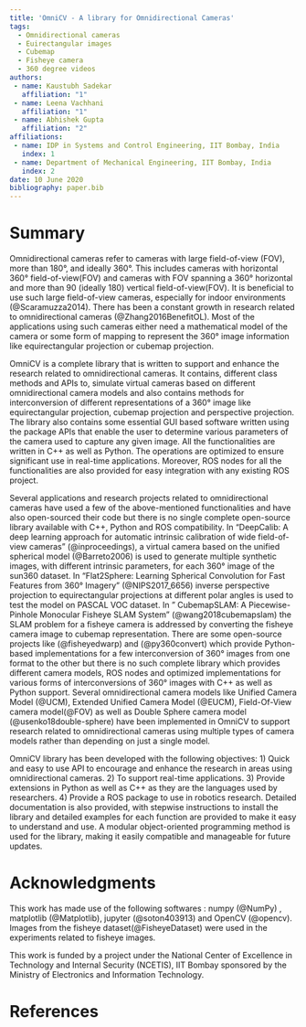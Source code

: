 ```yaml
---
title: 'OmniCV - A library for Omnidirectional Cameras'
tags:
  - Omnidirectional cameras
  - Euirectangular images
  - Cubemap
  - Fisheye camera
  - 360 degree videos
authors:
 - name: Kaustubh Sadekar
   affiliation: "1"
 - name: Leena Vachhani
   affiliation: "1"
 - name: Abhishek Gupta
   affiliation: "2"
affiliations:
 - name: IDP in Systems and Control Engineering, IIT Bombay, India
   index: 1
 - name: Department of Mechanical Engineering, IIT Bombay, India
   index: 2
date: 10 June 2020
bibliography: paper.bib
---
```


# Summary 
Omnidirectional cameras refer to cameras with large field-of-view (FOV), more than 180°, and ideally 360°. This includes cameras with horizontal 360° field-of-view(FOV) and cameras with FOV spanning a 360° horizontal and more than 90 (ideally 180) vertical field-of-view(FOV). It is beneficial to use such large field-of-view cameras, especially for indoor environments (@Scaramuzza2014). There has been a constant growth in research related to omnidirectional cameras (@Zhang2016BenefitOL). Most of the applications using such cameras either need a mathematical model of the camera or some form of mapping to represent the 360° image information like equirectangular projection or cubemap projection.

OmniCV is a complete library that is written to support and enhance the research related to omnidirectional cameras. It contains, different class methods and APIs to, simulate virtual cameras based on different omnidirectional camera models and also contains methods for interconversion of different representations of a 360° image like equirectangular projection, cubemap projection and perspective projection. The library also contains some essential GUI based software written using the package APIs that enable the user to determine various parameters of the camera used to capture any given image. All the functionalities are written in C++ as well as Python. The operations are optimized to ensure significant use in real-time applications. Moreover, ROS nodes for all the functionalities are also provided for easy integration with any existing ROS project. 

Several applications and research projects related to omnidirectional cameras have used a few of the above-mentioned functionalities and have also open-sourced their code but there is no single complete open-source library available with C++, Python and ROS compatibility. In “DeepCalib: A deep learning approach for automatic intrinsic calibration of wide field-of-view cameras” (@inproceedings), a virtual camera based on the unified spherical model (@Barreto2006) is used to generate multiple synthetic images, with different intrinsic parameters, for each 360° image of the sun360 dataset. In “Flat2Sphere: Learning Spherical Convolution for Fast Features from 360° Imagery” (@NIPS2017_6656) inverse perspective projection to equirectangular projections at different polar angles is used to test the model on PASCAL VOC dataset. In ” CubemapSLAM: A Piecewise-Pinhole Monocular Fisheye SLAM System” (@wang2018cubemapslam) the SLAM problem for a fisheye camera is addressed by converting the fisheye camera image to cubemap representation. There are some open-source projects like (@fisheyedwarp) and (@py360convert) which provide Python-based implementations for a few interconversion of 360° images from one format to the other but there is no such complete library which provides different camera models, ROS nodes and optimized implementations for various forms of interconversions of 360° images with C++ as well as Python support. Several omnidirectional camera models like Unified Camera Model (@UCM), Extended Unified Camera Model (@EUCM), Field-Of-View camera model(@FOV) as well as Double Sphere camera model (@usenko18double-sphere) have been implemented in OmniCV to support research related to omnidirectional cameras using multiple types of camera models rather than depending on just a single model.

OmniCV library has been developed with the following objectives: 1) Quick and easy to use API to encourage and enhance the research in areas using omnidirectional cameras. 2) To support real-time applications. 3) Provide extensions in Python as well as C++ as they are the languages used by researchers. 4) Provide a ROS package to use in robotics research. 
Detailed documentation is also provided, with stepwise instructions to install the library and detailed examples for each function are provided to make it easy to understand and use. A modular object-oriented programming method is used for the library, making it easily compatible and manageable for future updates. 

# Acknowledgments 
This work has made use of the following softwares : 
numpy (@NumPy) , matplotlib (@Matplotlib), jupyter (@soton403913) and OpenCV (@opencv).
Images from the fisheye dataset(@FisheyeDataset) were used in the experiments related to fisheye images.

This work is funded by a project under the National Center of Excellence in Technology and Internal Security (NCETIS), IIT Bombay sponsored by the Ministry of Electronics and Information Technology.

# References

